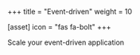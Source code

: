 +++
title = "Event-driven"
weight = 10

[asset]
  icon = "fas fa-bolt"
+++

Scale your event-driven application